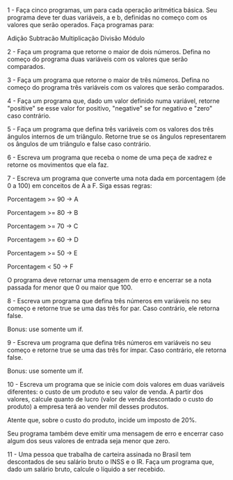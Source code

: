 1 - Faça cinco programas, um para cada operação aritmética básica. Seu programa deve ter duas variáveis, a e b, definidas no começo com os valores que serão operados. Faça programas para:

Adição
Subtracão
Multiplicação
Divisão
Módulo

2 - Faça um programa que retorne o maior de dois números. Defina no começo do programa duas variáveis com os valores que serão comparados.

3 - Faça um programa que retorne o maior de três números. Defina no começo do programa três variáveis com os valores que serão comparados.

4 - Faça um programa que, dado um valor definido numa variável, retorne "positive" se esse valor for positivo, "negative" se for negativo e "zero" caso contrário.

5 - Faça um programa que defina três variáveis com os valores dos três ângulos internos de um triângulo. Retorne true se os ângulos representarem os ângulos de um triângulo e false caso contrário.

6 - Escreva um programa que receba o nome de uma peça de xadrez e retorne os movimentos que ela faz.

7 - Escreva um programa que converte uma nota dada em porcentagem (de 0 a 100) em conceitos de A a F. Siga essas regras:

Porcentagem >= 90 -> A

Porcentagem >= 80 -> B

Porcentagem >= 70 -> C

Porcentagem >= 60 -> D

Porcentagem >= 50 -> E

Porcentagem < 50 -> F

O programa deve retornar uma mensagem de erro e encerrar se a nota passada for menor que 0 ou maior que 100.

8 - Escreva um programa que defina três números em variáveis no seu começo e retorne true se uma das três for par. Caso contrário, ele retorna false.

Bonus: use somente um if.

9 - Escreva um programa que defina três números em variáveis no seu começo e retorne true se uma das três for ímpar. Caso contrário, ele retorna false.

Bonus: use somente um if.

10 - Escreva um programa que se inicie com dois valores em duas variáveis diferentes: o custo de um produto e seu valor de venda. A partir dos valores, calcule quanto de lucro (valor de venda descontado o custo do produto) a empresa terá ao vender mil desses produtos.

Atente que, sobre o custo do produto, incide um imposto de 20%.

Seu programa também deve emitir uma mensagem de erro e encerrar caso algum dos seus valores de entrada seja menor que zero.

11 - Uma pessoa que trabalha de carteira assinada no Brasil tem descontados de seu salário bruto o INSS e o IR. Faça um programa que, dado um salário bruto, calcule o líquido a ser recebido.